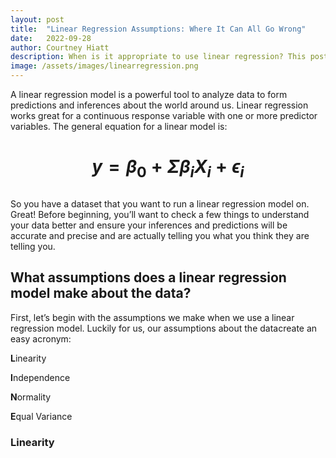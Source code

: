 ```yaml
---
layout: post
title:  "Linear Regression Assumptions: Where It Can All Go Wrong"
date:   2022-09-28
author: Courtney Hiatt
description: When is it appropriate to use linear regression? This post will guide you through the assumptions your data needs to pass in order to be confident in your linear regression analysis.
image: /assets/images/linearregression.png
---
```


A linear regression model is a powerful tool to analyze data to form predictions and inferences about the world around us. Linear regression works great for a continuous response variable with one or more predictor variables. The general equation for a linear model is: 

# <p align="center">$y = \beta_0+\Sigma\beta_iX_i+\epsilon_i$</p>


<p align="center"></p>
So you have a dataset that you want to run a linear regression model on. Great! Before beginning, you’ll want to check a few things to understand your data better and ensure your inferences and predictions will be accurate and precise and are actually telling you what you think they are telling you.

## What assumptions does a linear regression model make about the data?

First, let’s begin with the assumptions we make when we use a linear regression model. Luckily for us, our assumptions about the datacreate an easy acronym:

**L**inearity

**I**ndependence

**N**ormality

**E**qual Variance

### Linearity



